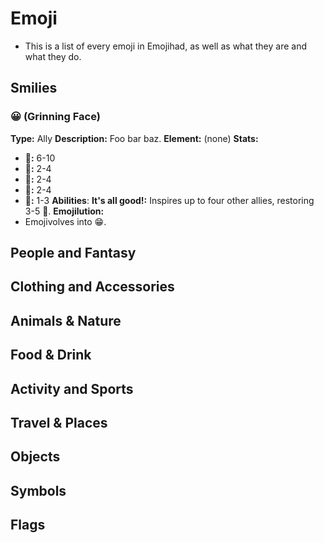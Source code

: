 # Emoji

- This is a list of every emoji in Emojihad, as well as what they are and what they do.

## Smilies

### 😀 (Grinning Face)

**Type:** Ally
**Description:** Foo bar baz.
**Element:** (none)
**Stats:**

- **💖:** 6-10
- **👊:** 2-4
- **🧠:** 2-4
- **👋:** 2-4
- **🖕:** 1-3
  **Abilities**:
  **It's all good!:** Inspires up to four other allies, restoring 3-5 💖.
  **Emojilution:**
- Emojivolves into 😁.

## People and Fantasy

## Clothing and Accessories

## Animals & Nature

## Food & Drink

## Activity and Sports

## Travel & Places

## Objects

## Symbols

## Flags
